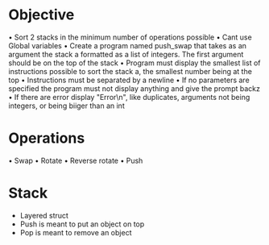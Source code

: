# Objective

• Sort 2 stacks in the minimum number of operations possible
• Cant use Global variables
• Create a program named push_swap that takes as an argument the stack a formatted as a list of integers.
    The first argument should be on the top of the stack
• Program must display the smallest list of instructions possible to sort the stack a, the smallest number being at the top
• Instructions must be separated by a newline
• If no parameters are specified the program must not display anything and give the prompt backz
• If there are error display "Error\n", like duplicates, arguments not being integers, or being biiger than an int


# Operations

• Swap
• Rotate
• Reverse rotate
• Push

# Stack

- Layered struct
- Push is meant to put an object on top
- Pop is meant to remove an object
